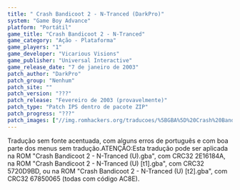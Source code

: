 ```yaml
---
title: " Crash Bandicoot 2 - N-Tranced (DarkPro)"
system: "Game Boy Advance"
platform: "Portátil"
game_title: "Crash Bandicoot 2 - N-Tranced"
game_category: "Ação - Plataforma"
game_players: "1"
game_developer: "Vicarious Visions"
game_publisher: "Universal Interactive"
game_release_date: "7 de janeiro de 2003"
patch_author: "DarkPro"
patch_group: "Nenhum"
patch_site: ""
patch_version: "???"
patch_release: "Fevereiro de 2003 (provavelmente)"
patch_type: "Patch IPS dentro de pacote ZIP"
patch_progress: "???"
patch_images: ["//img.romhackers.org/traducoes/%5BGBA%5D%20Crash%20Bandicoot%202%20-%20N-Tranced%20-%20DarkPro%20-%201.png","//img.romhackers.org/traducoes/%5BGBA%5D%20Crash%20Bandicoot%202%20-%20N-Tranced%20-%20DarkPro%20-%202.png","//img.romhackers.org/traducoes/%5BGBA%5D%20Crash%20Bandicoot%202%20-%20N-Tranced%20-%20DarkPro%20-%203.png"]
---
```

Tradução sem fonte acentuada, com alguns erros de português e com boa parte dos menus sem tradução.ATENÇÃO:Esta tradução pode ser aplicada na ROM "Crash Bandicoot 2 - N-Tranced (U).gba", com CRC32 2E16184A, na ROM "Crash Bandicoot 2 - N-Tranced (U) [t1].gba", com CRC32 5720D9BD, ou na ROM "Crash Bandicoot 2 - N-Tranced (U) [t2].gba", com CRC32 67850065 (todas com código AC8E).